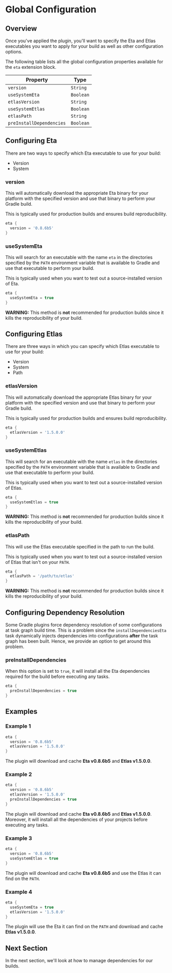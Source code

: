 # Global Configuration

## Overview

Once you've applied the plugin, you'll want to specify the Eta and Etlas executables you want to apply for your build as well as other configuration options.

The following table lists all the global configuration properties available for the `eta` extension block.

| Property                 | Type      |
| --------                 | ----      |
| `version`                | `String`  |
| `useSystemEta`           | `Boolean` |
| `etlasVersion`           | `String`  |
| `useSystemEtlas`         | `Boolean` |
| `etlasPath`              | `String`  |
| `preInstallDependencies` | `Boolean` |


## Configuring Eta

There are two ways to specify which Eta executable to use for your build:

- Version
- System

### version

This will automatically download the appropriate Eta binary for your platform with the specified version and use that binary to perform your Gradle build.

This is typically used for production builds and ensures build reproducibility.

```groovy
eta {
  version = '0.8.6b5'
}
```

### useSystemEta

This will search for an executable with the name `eta` in the directories specified by the `PATH` environment variable that is available to Gradle and use that executable to perform your build.

This is typically used when you want to test out a source-installed version of Eta.

```groovy
eta {
  useSystemEta = true
}
```

**WARNING:** This method is **not** recommended for production builds since it kills the reproducibility of your build.

## Configuring Etlas

There are three ways in which you can specify which Etlas executable to use for your build:

- Version
- System
- Path

### etlasVersion

This will automatically download the appropriate Etlas binary for your platform with the specified version and use that binary to perform your Gradle build.

This is typically used for production builds and ensures build reproducibility.

```groovy
eta {
  etlasVersion = '1.5.0.0'
}
```

### useSystemEtlas

This will search for an executable with the name `etlas` in the directories specified by the `PATH` environment variable that is available to Gradle and use that executable to perform your build.

This is typically used when you want to test out a source-installed version of Etlas.

```groovy
eta {
  useSystemEtlas = true
}
```

**WARNING:** This method is **not** recommended for production builds since it kills the reproducibility of your build.

### etlasPath

This will use the Etlas executable specified in the path to run the build.

This is typically used when you want to test out a source-installed version of Etlas that isn't on your `PATH`.

```groovy
eta {
  etlasPath = '/path/to/etlas'
}
```

**WARNING:** This method is **not** recommended for production builds since it kills the reproducibility of your build.

## Configuring Dependency Resolution

Some Gradle plugins force dependency resolution of some configurations at task graph build time. This is a problem since the `installDependenciesEta` task dynamically injects dependencies into configurations **after** the task graph has been built. Hence, we provide an option to get around this problem.

### preInstallDependencies

When this option is set to `true`, it will install all the Eta dependencies required for the build before executing any tasks.

```groovy
eta {
  preInstallDependencies = true
}
```

## Examples

### Example 1

```groovy
eta {
  version = '0.8.6b5'
  etlasVersion = '1.5.0.0'
}
```

The plugin will download and cache **Eta v0.8.6b5** and **Etlas v1.5.0.0**.

### Example 2

```groovy
eta {
  version = '0.8.6b5'
  etlasVersion = '1.5.0.0'
  preInstallDependencies = true
}
```

The plugin will download and cache **Eta v0.8.6b5** and **Etlas v1.5.0.0**. Moreover, it will install all the dependencies of your projects before executing any tasks.

### Example 3

```groovy
eta {
  version = '0.8.6b5'
  useSystemEtlas = true
}
```

The plugin will download and cache **Eta v0.8.6b5** and use the Etlas it can find on the `PATH`.

### Example 4

```groovy
eta {
  useSystemEta = true
  etlasVersion = '1.5.0.0'
}
```

The plugin will use the Eta it can find on the `PATH` and download and cache **Etlas v1.5.0.0**.

## Next Section

In the next section, we'll look at how to manage dependencies for our builds.
